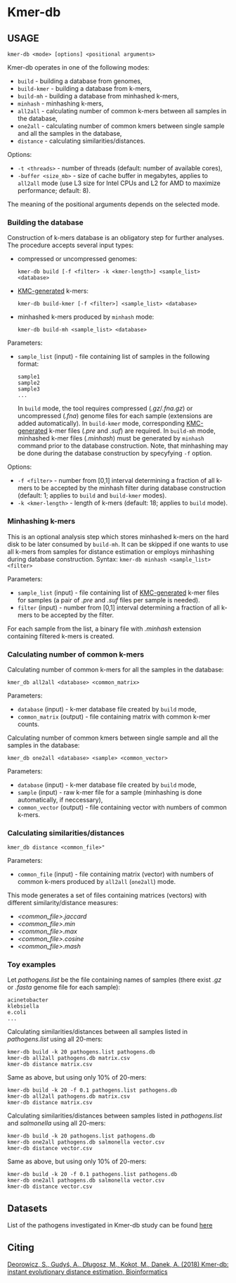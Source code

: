 # Kmer-db

## USAGE
`kmer-db <mode> [options] <positional arguments>`

Kmer-db operates in one of the following modes:

* `build` - building a database from genomes,
* `build-kmer` - building a database from k-mers,
* `build-mh` - building a database from minhashed k-mers,
* `minhash` - minhashing k-mers,
* `all2all` - calculating number of common k-mers between all samples in the database,
* `one2all` - calculating number of common kmers between single sample and all the samples in the database,
* `distance` - calculating similarities/distances.
    
Options:

* `-t <threads>` - number of threads (default: number of available cores),
* `-buffer <size_mb>` - size of cache buffer in megabytes, applies to `all2all` mode (use L3 size for Intel CPUs and L2 for AMD to maximize performance; default: 8).
    
The meaning of the positional arguments depends on the selected mode.
    
### Building the database
Construction of k-mers database is an obligatory step for further analyses. The procedure accepts several input types:
* compressed or uncompressed genomes:

    ```kmer-db build [-f <filter> -k <kmer-length>] <sample_list> <database>```
* [KMC-generated](https://github.com/refresh-bio/KMC) k-mers: 

    ```kmer-db build-kmer [-f <filter>] <sample_list> <database>```
  
* minhashed k-mers produced by `minhash` mode:

    ```kmer-db build-mh <sample_list> <database>```

Parameters:
* `sample_list` (input) - file containing list of samples in the following format:
    ```
    sample1
    sample2
    sample3
    ...
    ```
    In `build` mode, the tool requires compressed (*.gz*/*.fna.gz*) or uncompressed (*.fna*) genome files for each sample (extensions are added automatically). In `build-kmer` mode, corresponding [KMC-generated](https://github.com/refresh-bio/KMC) k-mer files (*.pre* and *.suf*) are required. In `build-mh` mode, minhashed k-mer files (*.minhash*) must be generated by `minhash` command prior to the database construction. Note, that minhashing may be done during the database construction by specyfying `-f` option.

Options:
* `-f <filter>` - number from [0,1] interval determining a fraction of all k-mers to be accepted by the minhash filter during database construction (default: 1; applies to `build` and `build-kmer` modes).
* `-k <kmer-length>` - length of k-mers (default: 18; applies to `build` mode). 

 
### Minhashing k-mers
This is an optional analysis step which stores minhashed k-mers on the hard disk to be later consumed by `build-mh`. It can be skipped if one wants to use all k-mers from samples for distance estimation or employs minhashing during database construction. Syntax:
`kmer-db minhash <sample_list> <filter>`

Parameters:
 * `sample_list` (input) - file containing list of [KMC-generated](https://github.com/refresh-bio/KMC) k-mer files for samples (a pair of *.pre* and *.suf* files per sample is needed). 
 * `filter` (input) - number from [0,1] interval determining a fraction of all k-mers to be accepted by the filter.
 
  For each sample from the list, a binary file with *.minhash* extension containing filtered k-mers is created.

 
 ### Calculating number of common k-mers ###
Calculating number of common k-mers for all the samples in the database:
 
 `kmer_db all2all <database> <common_matrix>`
 
Parameters:
* `database` (input) - k-mer database file created by `build` mode,
* `common_matrix` (output) - file containing matrix with common k-mer counts.

Calculating number of common kmers between single sample and all the samples in the database:

`kmer_db one2all <database> <sample> <common_vector>`

Parameters:
 * `database` (input) - k-mer database file created by `build` mode,
 * `sample` (input) - raw k-mer file for a sample (minhashing is done automatically, if neccessary),
 * `common_vector` (output) - file containing vector with numbers of common k-mers.
 
 ### Calculating similarities/distances
 
`kmer_db distance <common_file>"`

Parameters:
* `common_file` (input) - file containing matrix (vector) with numbers of common k-mers produced by `all2all` (`one2all`) mode.

This mode generates a set of files containing matrices (vectors) with different similarity/distance measures:
* *<common_file>.jaccard*
* *<common_file>.min*
* *<common_file>.max*
* *<common_file>.cosine*
* *<common_file>.mash*

### Toy examples

Let *pathogens.list* be the file containing names of samples (there exist *.gz* or *.fasta* genome file for each sample):
```
acinetobacter
klebsiella
e.coli
...
```

Calculating similarities/distances between all samples listed in *pathogens.list* using all 20-mers: 
```
kmer-db build -k 20 pathogens.list pathogens.db
kmer-db all2all pathogens.db matrix.csv
kmer-db distance matrix.csv
```

Same as above, but using only 10% of 20-mers:
```
kmer-db build -k 20 -f 0.1 pathogens.list pathogens.db
kmer-db all2all pathogens.db matrix.csv
kmer-db distance matrix.csv
```

Calculating similarities/distances between samples listed in *pathogens.list* and *salmonella* using all 20-mers: 
```
kmer-db build -k 20 pathogens.list pathogens.db
kmer-db one2all pathogens.db salmonella vector.csv
kmer-db distance vector.csv
```

Same as above, but using only 10% of 20-mers:
```
kmer-db build -k 20 -f 0.1 pathogens.list pathogens.db
kmer-db one2all pathogens.db salmonella vector.csv
kmer-db distance vector.csv
```

## Datasets
List of the pathogens investigated in Kmer-db study can be found [here](https://github.com/refresh-bio/kmer-db/tree/master/data)

## Citing
[Deorowicz, S., Gudyś, A., Długosz, M., Kokot, M., Danek, A. (2018) Kmer-db: instant evolutionary distance estimation, Bioinformatics](https://academic.oup.com/bioinformatics/advance-article-abstract/doi/10.1093/bioinformatics/bty610/5050791?redirectedFrom=fulltext)
